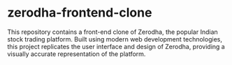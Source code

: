 # zerodha-frontend-clone
This repository contains a front-end clone of Zerodha, the popular Indian stock trading platform. Built using modern web development technologies, this project replicates the user interface and design of Zerodha, providing a visually accurate representation of the platform.
